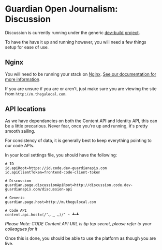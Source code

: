 # Guardian Open Journalism: Discussion

Discussion is currently running under the generic [dev-build project](https://github.com/guardian/frontend#running).

To have the have it up and running however, you will need a few things setup for ease of use.

## Nginx
You will need to be running your stack on [Nginx](http://wiki.nginx.org/Main). [See our documentation for more information](https://github.com/guardian/frontend/blob/master/nginx/README.md).

If you are unsure if you are or aren't, just make sure you are viewing the site from `http://m.thegulocal.com`.

## API locations
As we have dependancies on both the Content API and Identity API, this can be a little precarious. Never fear, once you're up and running, it's pretty smooth sailing.

For consistency of data, it is generally best to keep everything pointing to our code APIs.

In your local settings file, you should have the following:

    # ID
    id.apiRoot=https://id.code.dev-guardianapis.com
    id.apiClientToken=frontend-code-client-token

    # Discussion
    guardian.page.discussionApiRoot=http://discussion.code.dev-guardianapis.com/discussion-api
    
    # Generic
    guardian.page.host=http://m.thegulocal.com

    # Code API
    content.api.host=(/¯◡ ‿ ◡)/¯ ~ ┻━┻

_Please Note: CODE Content API URL is tip top secret, please refer to your colleagues for it_

Once this is done, you should be able to use the platform as though you are live.